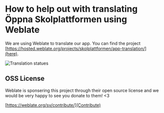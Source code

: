 # How to help out with translating Öppna Skolplattformen using Weblate

We are using Weblate to translate our app. You can find the project [https://hosted.weblate.org/projects/skolplattformen/app-translation/](here).

![Translation statues](https://hosted.weblate.org/widgets/skolplattformen/-/app-translation/multi-auto.svg)

## OSS License

Weblate is sponsering this project through their open source license and we would be very happy to see you donate to them! <3

[https://weblate.org/sv/contribute/](Contribute)
